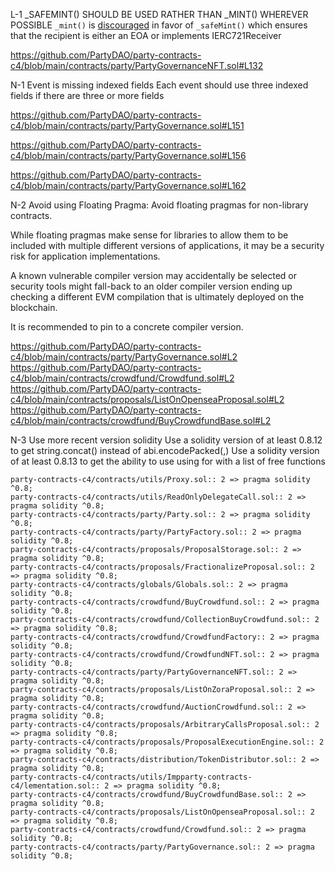 L-1 _SAFEMINT() SHOULD BE USED RATHER THAN _MINT() WHEREVER POSSIBLE
`_mint()` is [discouraged](https://github.com/OpenZeppelin/openzeppelin-contracts/blob/d4d8d2ed9798cc3383912a23b5e8d5cb602f7d4b/contracts/token/ERC721/ERC721.sol#L271) in favor of `_safeMint()` which ensures that the recipient is either an EOA or implements IERC721Receiver

https://github.com/PartyDAO/party-contracts-c4/blob/main/contracts/party/PartyGovernanceNFT.sol#L132

N-1  Event is missing indexed fields
Each event should use three indexed fields if there are three or more fields

https://github.com/PartyDAO/party-contracts-c4/blob/main/contracts/party/PartyGovernance.sol#L151

https://github.com/PartyDAO/party-contracts-c4/blob/main/contracts/party/PartyGovernance.sol#L156

https://github.com/PartyDAO/party-contracts-c4/blob/main/contracts/party/PartyGovernance.sol#L162

N-2 Avoid using Floating Pragma:
Avoid floating pragmas for non-library contracts.

While floating pragmas make sense for libraries to allow them to be included with multiple different versions of applications, it may be a security risk for application implementations.

A known vulnerable compiler version may accidentally be selected or security tools might fall-back to an older compiler version ending up checking a different EVM compilation that is ultimately deployed on the blockchain.

It is recommended to pin to a concrete compiler version.

https://github.com/PartyDAO/party-contracts-c4/blob/main/contracts/party/PartyGovernance.sol#L2
https://github.com/PartyDAO/party-contracts-c4/blob/main/contracts/crowdfund/Crowdfund.sol#L2
https://github.com/PartyDAO/party-contracts-c4/blob/main/contracts/proposals/ListOnOpenseaProposal.sol#L2
https://github.com/PartyDAO/party-contracts-c4/blob/main/contracts/crowdfund/BuyCrowdfundBase.sol#L2

N-3 Use more recent version solidity
Use a solidity version of at least 0.8.12 to get string.concat() instead of abi.encodePacked(,) Use a solidity version of at least 0.8.13 to get the ability to use using for with a list of free functions
```
party-contracts-c4/contracts/utils/Proxy.sol:: 2 => pragma solidity ^0.8;
party-contracts-c4/contracts/utils/ReadOnlyDelegateCall.sol:: 2 => pragma solidity ^0.8;
party-contracts-c4/contracts/party/Party.sol:: 2 => pragma solidity ^0.8; 
party-contracts-c4/contracts/party/PartyFactory.sol:: 2 => pragma solidity ^0.8; 
party-contracts-c4/contracts/proposals/ProposalStorage.sol:: 2 => pragma solidity ^0.8; 
party-contracts-c4/contracts/proposals/FractionalizeProposal.sol:: 2 => pragma solidity ^0.8;	
party-contracts-c4/contracts/globals/Globals.sol:: 2 => pragma solidity ^0.8;	
party-contracts-c4/contracts/crowdfund/BuyCrowdfund.sol:: 2 => pragma solidity ^0.8;
party-contracts-c4/contracts/crowdfund/CollectionBuyCrowdfund.sol:: 2 => pragma solidity ^0.8;
party-contracts-c4/contracts/crowdfund/CrowdfundFactory:: 2 => pragma solidity ^0.8;
party-contracts-c4/contracts/crowdfund/CrowdfundNFT.sol:: 2 => pragma solidity ^0.8;	
party-contracts-c4/contracts/party/PartyGovernanceNFT.sol:: 2 => pragma solidity ^0.8;
party-contracts-c4/contracts/proposals/ListOnZoraProposal.sol:: 2 => pragma solidity ^0.8; 
party-contracts-c4/contracts/crowdfund/AuctionCrowdfund.sol:: 2 => pragma solidity ^0.8;
party-contracts-c4/contracts/proposals/ArbitraryCallsProposal.sol:: 2 => pragma solidity ^0.8;
party-contracts-c4/contracts/proposals/ProposalExecutionEngine.sol:: 2 => pragma solidity ^0.8; 
party-contracts-c4/contracts/distribution/TokenDistributor.sol:: 2 => pragma solidity ^0.8; 
party-contracts-c4/contracts/utils/Impparty-contracts-c4/lementation.sol:: 2 => pragma solidity ^0.8; 
party-contracts-c4/contracts/crowdfund/BuyCrowdfundBase.sol:: 2 => pragma solidity ^0.8;
party-contracts-c4/contracts/proposals/ListOnOpenseaProposal.sol:: 2 => pragma solidity ^0.8;
party-contracts-c4/contracts/crowdfund/Crowdfund.sol:: 2 => pragma solidity ^0.8; 
party-contracts-c4/contracts/party/PartyGovernance.sol:: 2 => pragma solidity ^0.8; 
```
